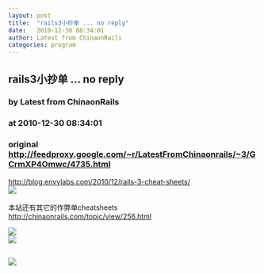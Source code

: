 ```yaml
---
layout: post
title:  "rails3小抄单 ... no reply"
date:   2010-12-30 08:34:01
author: Latest from ChinaonRails
categories: program
---
```


## rails3小抄单 ... no reply
### by Latest from ChinaonRails
### at 2010-12-30 08:34:01
### original <http://feedproxy.google.com/~r/LatestFromChinaonrails/~3/GCrmXP4Omwc/4735.html>

<a href="http://blog.envylabs.com/2010/12/rails-3-cheat-sheets/" rel="nofollow external">http://blog.envylabs.com/2010/12/rails-3-cheat-sheets/</a><br>
<img src="http://blog.envylabs.com/wp-content/uploads/2010/12/cheatsheets-blog.jpg" border="0"><br>
<br>
本站还有其它的作弊单cheatsheets<br>
<a href="http://chinaonrails.com/topic/view/256.html" rel="nofollow external">http://chinaonrails.com/topic/view/256.html</a>
<p><a href="http://feedads.g.doubleclick.net/~a/1Bv0NBR4Z-rVGqg-g-Nc20iJM7Q/0/da"><img src="http://feedads.g.doubleclick.net/~a/1Bv0NBR4Z-rVGqg-g-Nc20iJM7Q/0/di" border="0" ismap></a><br>
<a href="http://feedads.g.doubleclick.net/~a/1Bv0NBR4Z-rVGqg-g-Nc20iJM7Q/1/da"><img src="http://feedads.g.doubleclick.net/~a/1Bv0NBR4Z-rVGqg-g-Nc20iJM7Q/1/di" border="0" ismap></a></p><img src="http://feeds.feedburner.com/~r/LatestFromChinaonrails/~4/GCrmXP4Omwc" height="1" width="1"><img src="http://www1.feedsky.com/t1/457753408/RubyonRails_q5tb/feedsky/s.gif?r=http://feedproxy.google.com/~r/LatestFromChinaonrails/~3/GCrmXP4Omwc/4735.html" border="0" height="0" width="0"><p><a href="http://www1.feedsky.com/r/l/feedsky/RubyonRails_q5tb/457753408/art01.html"><img border="0" ismap src="http://www1.feedsky.com/r/i/feedsky/RubyonRails_q5tb/457753408/art01.gif"></a></p>